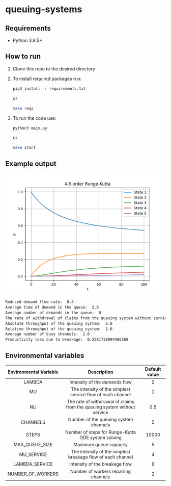 # queuing-systems

## Requirements

- Python 3.8.5+

## How to run

1. Clone this repo to the desired directory

1. To install required packages run:

    ```Bash
    pip3 install -r requirements.txt 
    ```

    or

    ```Bash
    make reqs
    ```

1. To run the code use:

    ```Bash
    python3 main.py
    ```

    or

    ```Bash
    make start
    ```

## Example output

![plot](./example_files/example.png)

```txt
Reduced demand flow rate:  0.4
Average time of demand in the queue:  2.0
Average number of demands in the queue:  0
The rate of withdrawal of claims from the queuing system without service:  0.5
Absolute throughput of the queuing system:  2.0
Relative throughput of the queuing system:  1.0
Average number of busy channels:  2.0
Productivity loss due to breakage:  0.2581738904486369
```

## Environmental variables

| Environmental Variable |                                 Description                                | Default value |
|:----------------------:|:--------------------------------------------------------------------------:|:-------------:|
|         LAMBDA         |                        Intensity of the demands flow                       |       2       |
|           MU           |         The intensity of the simplest service flow of each channel         |       1       |
|           NU           | The rate of withdrawal of claims from the queuing system without  service  |      0.5      |
|        CHANNELS        |                   Number of the queuing system  channels                   |       5       |
|          STEPS         |             Number of steps for Runge-Kutta ODE system solving             |     10000     |
|     MAX_QUEUE_SIZE     |                           Maximum queue capacity                           |       5       |
|       MU_SERVICE       |         The intensity of the simplest breakage flow of each channel        |       4       |
|     LAMBDA_SERVICE     |                       Intensity of the breakage flow                       |       6       |
|    NUMBER_OF_WORKERS   |                    Number of workers repairing channels                    |       2       |
